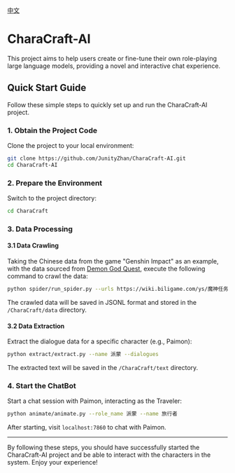 [中文](README_zh.md)


# CharaCraft-AI

This project aims to help users create or fine-tune their own role-playing large language models, providing a novel and interactive chat experience.

## Quick Start Guide

Follow these simple steps to quickly set up and run the CharaCraft-AI project.

### 1. Obtain the Project Code

Clone the project to your local environment:

```bash
git clone https://github.com/JunityZhan/CharaCraft-AI.git
cd CharaCraft-AI
```

### 2. Prepare the Environment

Switch to the project directory:

```bash
cd CharaCraft
```

### 3. Data Processing

#### 3.1 Data Crawling

Taking the Chinese data from the game "Genshin Impact" as an example, with the data sourced from [Demon God Quest](https://wiki.biligame.com/ys/魔神任务), execute the following command to crawl the data:

```bash
python spider/run_spider.py --urls https://wiki.biligame.com/ys/魔神任务  --depths 1
```

The crawled data will be saved in JSONL format and stored in the `/CharaCraft/data` directory.

#### 3.2 Data Extraction

Extract the dialogue data for a specific character (e.g., Paimon):

```bash
python extract/extract.py --name 派蒙 --dialogues
```

The extracted text will be saved in the `/CharaCraft/text` directory.

### 4. Start the ChatBot

Start a chat session with Paimon, interacting as the Traveler:

```bash
python animate/animate.py --role_name 派蒙 --name 旅行者
```

After starting, visit `localhost:7860` to chat with Paimon.

---

By following these steps, you should have successfully started the CharaCraft-AI project and be able to interact with the characters in the system. Enjoy your experience!